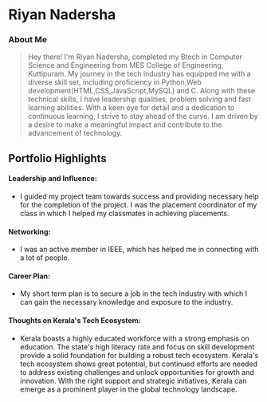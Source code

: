 # Riyan Nadersha

### About Me

> Hey there! I'm Riyan Nadersha, completed my Btech in Computer Science and Engineering from MES College of Engineering, Kuttipuram.
> My journey in the tech industry has equipped me with a diverse skill set, including proficiency in Python,Web development(HTML,CSS,JavaScript,MySQL) and C.
> Along with these technical skills, I have leadership qualities, problem solving and fast learning abilities.
> With a keen eye for detail and a dedication to continuous learning, I strive to stay ahead of the curve. I am driven by a desire to make a meaningful impact and contribute to the advancement of technology.


## Portfolio Highlights

#### Leadership and Influence:

- I guided my project team towards success and providing necessary help for the completion of the project. I was the placement coordinator of my class in which I helped my classmates in achieving placements. 

#### Networking:

- I was an active member in IEEE, which has helped me in connecting with a lot of people.
#### Career Plan:

- My short term plan is to secure a job in the tech industry with which I can gain the necessary knowledge and exposure to the industry.

#### Thoughts on Kerala's Tech Ecosystem:

- Kerala boasts a highly educated workforce with a strong emphasis on education. The state's high literacy rate and focus on skill development provide a solid foundation for building a robust tech ecosystem. Kerala's tech ecosystem shows great potential, but continued efforts are needed to address existing challenges and unlock opportunities for growth and innovation. With the right support and strategic initiatives, Kerala can emerge as a prominent player in the global technology landscape.
